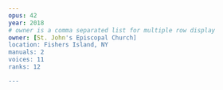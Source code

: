 ```yaml
---
opus: 42
year: 2018
# owner is a comma separated list for multiple row display
owner: [St. John's Episcopal Church]
location: Fishers Island, NY
manuals: 2
voices: 11
ranks: 12

---
```

